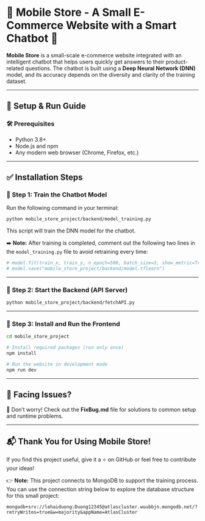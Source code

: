 # 📱 Mobile Store - A Small E-Commerce Website with a Smart Chatbot 🤖

**Mobile Store** is a small-scale e-commerce website integrated with an intelligent chatbot that helps users quickly get answers to their product-related questions. The chatbot is built using a **Deep Neural Network (DNN)** model, and its accuracy depends on the diversity and clarity of the training dataset.

---

## 🚀 Setup & Run Guide

### 🛠️ Prerequisites

- Python 3.8+
- Node.js and npm
- Any modern web browser (Chrome, Firefox, etc.)

---

## ✅ Installation Steps

### 🔹 Step 1: Train the Chatbot Model

Run the following command in your terminal:

```bash
python mobile_store_project/backend/model_training.py
```

This script will train the DNN model for the chatbot.

➡️ **Note:** After training is completed, comment out the following two lines in the `model_training.py` file to avoid retraining every time:

```python
# model.fit(train_x, train_y, n_epoch=500, batch_size=3, show_metric=True)
# model.save("mobile_store_project/backend/model.tflearn")
```

---

### 🔹 Step 2: Start the Backend (API Server)

```bash
python mobile_store_project/backend/fetchAPI.py
```

---

### 🔹 Step 3: Install and Run the Frontend

```bash
cd mobile_store_project

# Install required packages (run only once)
npm install

# Run the website in development mode
npm run dev
```

---

## 🐞 Facing Issues?

🔧 Don’t worry! Check out the **FixBug.md** file for solutions to common setup and runtime problems.

---

## 📬 Thank You for Using Mobile Store!

If you find this project useful, give it a ⭐ on GitHub or feel free to contribute your ideas!

👉 **Note:** This project connects to MongoDB to support the training process. You can use the connection string below to explore the database structure for this small project:

```
mongodb+srv://lehaiduong:Duong12345@atlascluster.wuubbjn.mongodb.net/?retryWrites=true&w=majority&appName=AtlasCluster
```
